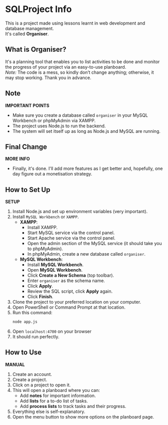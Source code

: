 # SQLProject Info  
This is a project made using lessons learnt in web development and database management.  
It's called **Organiser**.  

## What is Organiser?  
It's a planning tool that enables you to list activities to be done and monitor the progress of your project via an easy-to-use planboard.  
*Note:* The code is a mess, so kindly don’t change anything; otherwise, it may stop working. Thank you in advance.  

## Note  
**IMPORTANT POINTS**  
- Make sure you create a database called `organiser` in your MySQL Workbench or phpMyAdmin via XAMPP.  
- The project uses Node.js to run the backend.  
- The system will set itself up as long as Node.js and MySQL are running.  

## Final Change  
**MORE INFO**  
- Finally, it's done. I'll add more features as I get better and, hopefully, one day figure out a monetisation strategy.  

## How to Set Up  
**SETUP**  
1. Install Node.js and set up environment variables (very important).  
2. Install `MySQL Workbench` or `XAMPP`.  
   - **XAMPP**:  
     - Install XAMPP.  
     - Start MySQL service via the control panel.  
     - Start Apache service via the control panel.  
     - Open the admin section of the MySQL service (it should take you to phpMyAdmin).  
     - In phpMyAdmin, create a new database called `organiser`.  
   - **MySQL Workbench**:  
     - Install **MySQL Workbench**.  
     - Open **MySQL Workbench**.  
     - Click **Create a New Schema** (top toolbar).  
     - Enter `organiser` as the schema name.  
     - Click **Apply**.  
     - Review the SQL script, click **Apply** again.  
     - Click **Finish**.  
3. Clone the project to your preferred location on your computer.  
4. Open PowerShell or Command Prompt at that location.  
5. Run this command:  
   ```bash
   node app.js
   ```
6. Open `localhost:4700` on your browser
7. It should run perfectly.  

## How to Use  
**MANUAL**  
1. Create an account.  
2. Create a project.  
3. Click on a project to open it.  
4. This will open a planboard where you can:  
   - Add **notes** for important information.  
   - Add **lists** for a to-do list of tasks.  
   - Add **process lists** to track tasks and their progress.  
5. Everything else is self-explanatory.  
6. Open the menu button to show more options on the planboard page.
